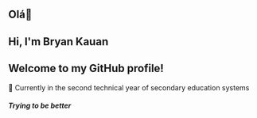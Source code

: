 ## Olá👋

## Hi, I'm Bryan Kauan
## Welcome to my GitHub profile!
                                                                          
:school: Currently in the second technical year of secondary education systems
                                                                                        

##### Trying to be better
 

